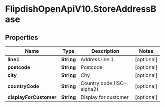 # FlipdishOpenApiV10.StoreAddressBase

## Properties
Name | Type | Description | Notes
------------ | ------------- | ------------- | -------------
**line1** | **String** | Address line 1 | [optional] 
**postcode** | **String** | Postcode | [optional] 
**city** | **String** | City | [optional] 
**countryCode** | **String** | Country code (ISO-alpha2) | [optional] 
**displayForCustomer** | **String** | Display for customer | [optional] 


